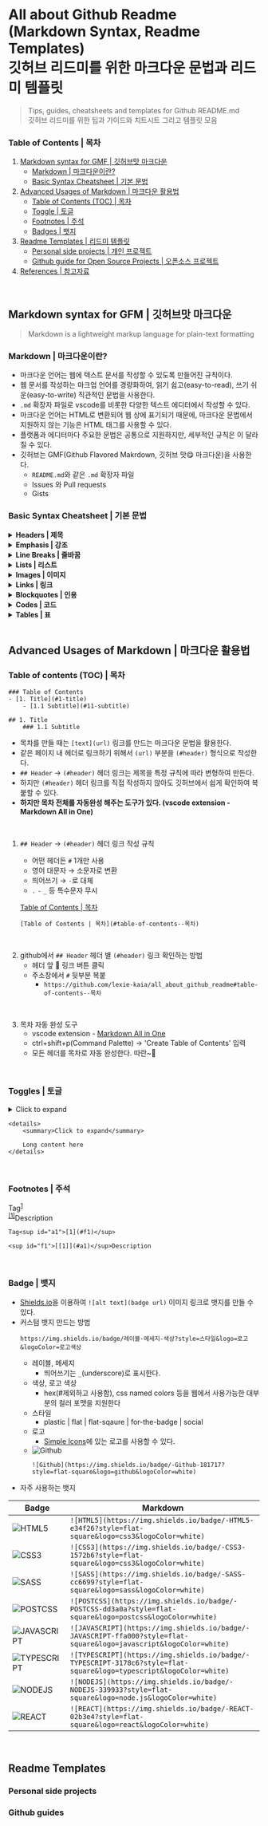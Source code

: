# All about Github Readme<br>(Markdown Syntax, Readme Templates)<br>깃허브 리드미를 위한 마크다운 문법과 리드미 템플릿

> Tips, guides, cheatsheets and templates for Github README.md  
> 깃허브 리드미를 위한 팁과 가이드와 치트시트 그리고 템플릿 모음

### Table of Contents | 목차

1. [Markdown syntax for GMF | 깃허브맛 마크다운](#markdown-syntax-for-gmf--깃허브맛-마크다운)
    - [Markdown | 마크다운이란?](#markdown--마크다운이란)
    - [Basic Syntax Cheatsheet | 기본 문법](#basic-syntax-cheatsheet--기본-문법)
2. [Advanced Usages of Markdown | 마크다운 활용법](#advanced-usages-of-markdown--마크다운-활용법)
    - [Table of Contents (TOC) | 목차](#table-of-contents-toc--목차)
    - [Toggle | 토글](#toggle--토글)
    - [Footnotes | 주석](#footnotes--주석)
    - [Badges | 뱃지](#badge--뱃지)
3. [Readme Templates | 리드미 템플릿]()
    - [Personal side projects | 개인 프로젝트]()
    - [Github guide for Open Source Projects | 오픈소스 프로젝트]()
5. [References | 참고자료]()

<br>

## Markdown syntax for GFM | 깃허브맛 마크다운

> Markdown is a lightweight markup language for plain-text formatting

### Markdown | 마크다운이란?
- 마크다운 언어는 웹에 텍스트 문서를 작성할 수 있도록 만들어진 규칙이다.  
- 웹 문서를 작성하는 마크업 언어를 경량화하여, 읽기 쉽고(easy-to-read), 쓰기 쉬운(easy-to-write) 직관적인 문법을 사용한다.
- `.md` 확장자 파일로 vscode를 비롯한 다양한 텍스트 에디터에서 작성할 수 있다.
- 마크다운 언어는 HTML로 변환되어 웹 상에 표기되기 때문에, 마크다운 문법에서 지원하지 않는 기능은 HTML 태그를 사용할 수 있다.
- 플랫폼과 에디터마다 주요한 문법은 공통으로 지원하지만, 세부적인 규칙은 이 달라질 수 있다.
- 깃허브는 GMF(Github Flavored Makrdown, 깃허브 맛😋 마크다운)을 사용한다.
  - `README.md`와 같은 `.md` 확장자 파일
  - Issues 와 Pull requests
  - Gists

### Basic Syntax Cheatsheet | 기본 문법
<details>
  <summary><b>Headers | 제목</b></summary>
  
  <br>
  
  ```
    # <h1> -> underline 있음
    ## <h2> -> underline 있음
    ### <h3>
    #### <h4>
    ##### <h5>
    ###### <h6>
  ```
  
  <br>
  
</details>

<details>
  <summary><b>Emphasis | 강조</b></summary>
  
  <br>
     
  ```
    *italic* or _italic_
    **bold** or __bold__
    ~~strikethrough~~
    <u>underline</u>
  ```
    
  <br>
     
</details>
<details>
  <summary><b>Line Breaks | 줄바꿈</b></summary>
  
  <br>
   
  - 2 or more spaces | 2번 이상 띄어쓰기
  - `<br />`
    
  <br>
     
</details>

<details>
  <summary><b>Lists | 리스트</b></summary>
  
  <br>
  
  **Unordered**
  ```
    - item 1 -> -, +, * 사용 가능
    - item 2
      - item 2a
      - item 2b
  ```
  **Ordered**
  ```
    1. item 1
    1. item 2
      1. item 2a
      1. item 2b
  ```
  **Task lists**
  ```
    - [ ] todo
    - [X] completed
  ``` 
    
  <br>
     
</details>

<details>
  <summary><b>Images | 이미지</b></summary>
  
  <br>
     
  ```
  ![alt text](url)
  
  ![GitHub Logo](/images/logo.png)
  ```
  
  <br>
      
</details>
<details>
  <summary><b>Links | 링크</b></summary>
  
  <br>
      
  ```
  [text](url)
  
  [GitHub](http://github.com)
  ```
  
  <br>
      
</details>

<details>
  <summary><b>Blockquotes | 인용</b></summary>
  
  <br>
     
  ```
  > Blockquotes
  ```
  
  <br>
      
</details>
<details>
  <summary><b>Codes | 코드</b></summary>
  
  <br>
      
  **Inline | 인라인**
  ```
  `inline code` -> backticks
  ```
  **Code Blocks | 코드블럭**
  <pre>```javascript
console.log('hello world')
```</pre>
  
  <br>
     
</details>

</details>

<details>
  <summary><b>Tables | 표</b></summary>
  
  <br>
     
  ```
  | head | head | head |
  | --- | :---: | ---: | -> 정렬 | left | center | right |
  | body | body | body |
  ```
  
  <br>
      
</details>

<br>

## Advanced Usages of Markdown | 마크다운 활용법

### Table of contents (TOC) | 목차

```
### Table of Contents
- [1. Title](#1-title)
    - [1.1 Subtitle](#11-subtitle)

## 1. Title
    ### 1.1 Subtitle
```

- 목차를 만들 때는 `[text](url)` 링크를 만드는 마크다운 문법을 활용한다.
- 같은 페이지 내 헤더로 링크하기 위해서 `(url)` 부분을 `(#header)` 형식으로 작성한다.
- `## Header` → `(#header)` 헤더 링크는 제목을 특정 규칙에 따라 변형하여 만든다.
- 하지만 `(#header)` 헤더 링크를 직접 작성하지 않아도 깃허브에서 쉽게 확인하여 복붙할 수 있다.
- **하지만 목차 전체를 자동완성 해주는 도구가 있다. (vscode extension - Markdown All in One)**

<br>

1. `## Header` → `(#header)` 헤더 링크 작성 규칙  
    - 어떤 헤더든 `#` 1개만 사용
    - 영어 대문자 → 소문자로 변환
    - 띄어쓰기 → `-`로 대체
    - `.` `-` `_` 등 특수문자 무시
    
    [Table of Contents | 목차](#table-of-contents--목차)
    ```
    [Table of Contents | 목차](#table-of-contents--목차)
    ```
    
<br>
    
2. github에서 `## Header` 헤더 별 `(#header)` 링크 확인하는 방법
    - 헤더 앞 :link: 링크 버튼 클릭
    - 주소창에서 `#` 뒷부분 복붙
        - `https://github.com/lexie-kaia/all_about_github_readme#table-of-contents--목차`  
    
<br>
   
3. 목차 자동 완성 도구
    - vscode extension - [Markdown All in One](https://marketplace.visualstudio.com/items?itemName=yzhang.markdown-all-in-one)
    - ctrl+shift+p(Command Palette) -> 'Create Table of Contents' 입력
    - 모든 헤더를 목차로 자동 완성한다. 따란~🌟

<br>

### Toggles | 토글

<details>
  <summary>Click to expand</summary>
  
  Long Content here
</details>

```
<details>
    <summary>Click to expand</summary>

    Long content here
</details>
```

<br>

### Footnotes | 주석

Tag<sup id="a1">[1](#f1)</sup>  
<sup id="f1">[[1]](#a1)</sup>Description 

```
Tag<sup id="a1">[1](#f1)</sup>

<sup id="f1">[[1]](#a1)</sup>Description 
```

<br>

### Badge | 뱃지

- [Shields.io](https://shields.io/)을 이용하여 `![alt text](badge url)` 이미지 링크로 뱃지를 만들 수 있다.
- 커스텀 뱃지 만드는 방법
    ```
    https://img.shields.io/badge/레이블-메세지-색상?style=스타일&logo=로고&logoColor=로고색상
    ```
    - 레이블, 메세지
        - 띄어쓰기는 `_`(underscore)로 표시한다.
    - 색상, 로고 색상
        - hex(#제외하고 사용함), css named colors 등을 웹에서 사용가능한 대부분의 컬러 포맷을 지원한다
    - 스타일
        - plastic | flat | flat-sqaure | for-the-badge | social
    - 로고
        - [Simple Icons](https://simpleicons.org/)에 있는 로고를 사용할 수 있다.
    - ![Github](https://img.shields.io/badge/-Github-181717?style=flat-square&logo=github&logoColor=white)
        ```
        ![Github](https://img.shields.io/badge/-Github-181717?style=flat-square&logo=github&logoColor=white)
        ```
- 자주 사용하는 뱃지

| Badge | Markdown |
| --- | --- |
|![HTML5](https://img.shields.io/badge/-HTML5-e34f26?style=flat-square&logo=css3&logoColor=white)|`![HTML5](https://img.shields.io/badge/-HTML5-e34f26?style=flat-square&logo=css3&logoColor=white)`|
|![CSS3](https://img.shields.io/badge/-CSS3-1572b6?style=flat-square&logo=css3&logoColor=white)|`![CSS3](https://img.shields.io/badge/-CSS3-1572b6?style=flat-square&logo=css3&logoColor=white)`|
|![SASS](https://img.shields.io/badge/-SASS-cc6699?style=flat-square&logo=sass&logoColor=white)|`![SASS](https://img.shields.io/badge/-SASS-cc6699?style=flat-square&logo=sass&logoColor=white)`|
|![POSTCSS](https://img.shields.io/badge/-POSTCSS-dd3a0a?style=flat-square&logo=postcss&logoColor=white)|`![POSTCSS](https://img.shields.io/badge/-POSTCSS-dd3a0a?style=flat-square&logo=postcss&logoColor=white)`|
|![JAVASCRIPT](https://img.shields.io/badge/-JAVASCRIPT-ffa000?style=flat-square&logo=javascript&logoColor=white)|`![JAVASCRIPT](https://img.shields.io/badge/-JAVASCRIPT-ffa000?style=flat-square&logo=javascript&logoColor=white)`|
|![TYPESCRIPT](https://img.shields.io/badge/-TYPESCRIPT-3178c6?style=flat-square&logo=typescript&logoColor=white)|`![TYPESCRIPT](https://img.shields.io/badge/-TYPESCRIPT-3178c6?style=flat-square&logo=typescript&logoColor=white)`|
|![NODEJS](https://img.shields.io/badge/-NODEJS-339933?style=flat-square&logo=node.js&logoColor=white)|`![NODEJS](https://img.shields.io/badge/-NODEJS-339933?style=flat-square&logo=node.js&logoColor=white)`|
|![REACT](https://img.shields.io/badge/-REACT-02b3e4?style=flat-square&logo=react&logoColor=white)|`![REACT](https://img.shields.io/badge/-REACT-02b3e4?style=flat-square&logo=react&logoColor=white)`|

<br>

## Readme Templates

### Personal side projects
### Github guides
